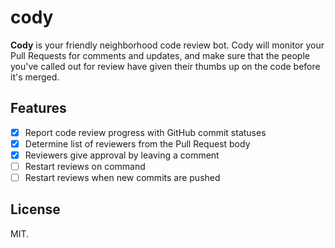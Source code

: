 # cody

**Cody** is your friendly neighborhood code review bot. Cody will monitor your
Pull Requests for comments and updates, and make sure that the people you've
called out for review have given their thumbs up on the code before it's merged.

## Features

- [x] Report code review progress with GitHub commit statuses
- [x] Determine list of reviewers from the Pull Request body
- [x] Reviewers give approval by leaving a comment
- [ ] Restart reviews on command
- [ ] Restart reviews when new commits are pushed

## License

MIT.
